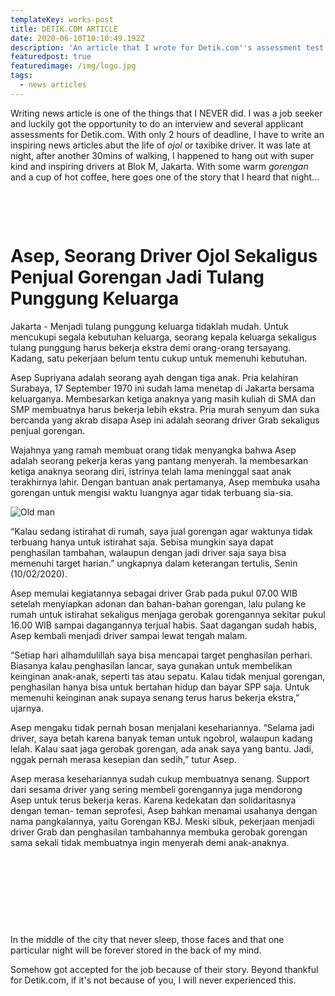 ```yaml
---
templateKey: works-post
title: DETIK.COM ARTICLE
date: 2020-06-10T10:10:49.192Z
description: 'An article that I wrote for Detik.com''s assessment test. '
featuredpost: true
featuredimage: /img/logo.jpg
tags:
  - news articles
---
```

Writing news article is one of the things that I NEVER did. I was a job seeker and luckily got the opportunity to do an interview and several applicant assessments for Detik.com. With only 2 hours of deadline, I have to write an inspiring news articles abut the life of _ojol_ or taxibike driver. It was late at night, after another 30mins of walking, I happened to hang out with super kind and inspiring drivers at Blok M, Jakarta. With some warm _gorengan_ and a cup of hot coffee, here goes one of the story that I heard that night...

 ‎

 ‎

# Asep, Seorang Driver Ojol Sekaligus Penjual Gorengan Jadi Tulang Punggung Keluarga

Jakarta - Menjadi tulang punggung keluarga tidaklah mudah. Untuk mencukupi segala kebutuhan keluarga, seorang kepala keluarga sekaligus tulang punggung harus bekerja ekstra demi orang-orang tersayang. Kadang, satu pekerjaan belum tentu cukup untuk memenuhi kebutuhan.

Asep Supriyana adalah seorang ayah dengan tiga anak. Pria kelahiran Surabaya, 17 September 1970 ini sudah lama menetap di Jakarta bersama keluarganya. Membesarkan ketiga anaknya yang masih kuliah di SMA dan SMP membuatnya harus bekerja lebih ekstra. Pria murah senyum dan suka bercanda yang akrab disapa Asep ini adalah seorang driver Grab sekaligus penjual gorengan.

Wajahnya yang ramah membuat orang tidak menyangka bahwa Asep adalah seorang pekerja keras yang pantang menyerah. Ia membesarkan ketiga anaknya seorang diri, istrinya telah lama meninggal saat anak terakhirnya lahir. Dengan bantuan anak pertamanya, Asep membuka usaha gorengan untuk mengisi waktu luangnya agar tidak terbuang sia-sia.

![Old man ](/img/screen-shot-2020-06-10-at-17.12.38.png "Asep Supriyana driver ojol")

“Kalau sedang istirahat di rumah, saya jual gorengan agar waktunya tidak terbuang hanya untuk istirahat saja. Sebisa mungkin saya dapat penghasilan tambahan, walaupun dengan jadi driver saja saya bisa memenuhi target harian.” ungkapnya dalam keterangan tertulis, Senin (10/02/2020).

Asep memulai kegiatannya sebagai driver Grab pada pukul 07.00 WIB setelah menyiapkan adonan dan bahan-bahan gorengan, lalu pulang ke rumah untuk istirahat sekaligus menjaga gerobak gorengannya sekitar pukul 16.00 WIB sampai dagangannya terjual habis. Saat dagangan sudah habis, Asep kembali menjadi driver sampai lewat tengah malam.

“Setiap hari alhamdulillah saya bisa mencapai target penghasilan perhari. Biasanya kalau penghasilan lancar, saya gunakan untuk membelikan keinginan anak-anak, seperti tas atau sepatu. Kalau tidak menjual gorengan, penghasilan hanya bisa untuk bertahan hidup dan bayar SPP saja. Untuk memenuhi keinginan anak supaya senang terus harus bekerja ekstra,” ujarnya.

Asep mengaku tidak pernah bosan menjalani kesehariannya. “Selama jadi driver, saya betah karena banyak teman untuk ngobrol, walaupun kadang lelah. Kalau saat jaga gerobak gorengan, ada anak saya yang bantu. Jadi, nggak pernah merasa kesepian dan sedih,” tutur Asep.

Asep merasa kesehariannya sudah cukup membuatnya senang. Support dari sesama driver yang sering membeli gorengannya juga mendorong Asep untuk terus bekerja keras. Karena kedekatan dan solidaritasnya dengan teman- teman seprofesi, Asep bahkan menamai usahanya dengan nama pangkalannya, yaitu Gorengan KBJ. Meski sibuk, pekerjaan menjadi driver Grab dan penghasilan tambahannya membuka gerobak gorengan sama sekali tidak membuatnya ingin menyerah demi anak-anaknya.

_‏‏‎ ‎_

_‏‏‎ ‎_

_‏‏‎ ‎_

_‏‏‎ ‎_

In the middle of the city that never sleep, those faces and that one particular night will be forever stored in the back of my mind. 

Somehow got accepted for the job because of their story. Beyond thankful for Detik.com, if it's not because of you, I will never experienced this.
